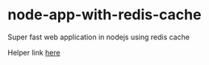 # node-app-with-redis-cache
Super fast web application in nodejs using redis cache

<!-- docker run --name redis -p 6379:6379 -d redis  -->

Helper link [here](https://blog.manifold.co/build-super-fast-apps-in-node-js-using-redis-cache-d3d55bbdc375)
